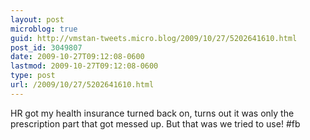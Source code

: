 ```yaml
---
layout: post
microblog: true
guid: http://vmstan-tweets.micro.blog/2009/10/27/5202641610.html
post_id: 3049807
date: 2009-10-27T09:12:08-0600
lastmod: 2009-10-27T09:12:08-0600
type: post
url: /2009/10/27/5202641610.html
---
```

HR got my health insurance turned back on, turns out it was only the prescription part that got messed up. But that was we tried to use! #fb
